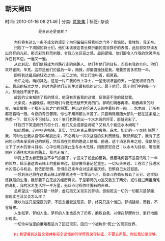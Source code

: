 
<h2>朝天阙四</h2>

<span class="time SG_txtc">时间: 2010-01-16 08:21:46 | 分类: [意象集](./BlogClass_意象集.md) | 标签: 杂谈</span>
<!--
<table>
    <tbody>
        <tr>
            <td>时间: 2010-01-16 08:21:46</td>
            <td>分类: [意象集](./BlogClass_意象集.md) </td>
            <td> 标签: 杂谈 </td>
        </tr>
    </tbody>
</table>
-->
<div class="articalContent" id="sina_keyword_ad_area2">
<p style="MArGin: 0cm 0cm 0pt"><span style="FonT-FAMiLY: 宋体; mso-ascii-font-family: 'Times new roman'; mso-hansi-font-family: 'Times new roman'">
<font style="FonT-siZe: 12px"> <wbr/> <wbr/> <wbr/> <wbr/> <wbr/> <wbr/> <wbr/> <wbr/> <wbr/> <wbr/> <wbr/> <wbr/> <wbr/> <wbr/> <wbr/> <wbr/> <wbr/> <wbr/> <wbr/> <wbr/> <wbr/> <wbr/> <wbr/> <wbr/> <wbr/> <wbr/> <wbr/> <wbr/> <wbr/> <wbr/> <wbr/> <wbr/> <wbr/> <wbr/> <wbr/> <wbr/>是喜讯还是噩耗？</font></span></p>
<p style="MArGin: 0cm 0cm 0pt">
 <wbr/></p>
<p style="TexT-inDenT: 21.75pt; MArGin: 0cm 0cm 0pt"><span style="FonT-FAMiLY: 宋体; mso-ascii-font-family: 'Times new roman'; mso-hansi-font-family: 'Times new roman'">
<font style="FonT-siZe: 12px">为何竟有这么一条不成文的规定？为何偏偏只将我拒之门外？我恼怒，我埋怨，我无奈。</font></span></p>
<p style="TexT-inDenT: 21.75pt; MArGin: 0cm 0cm 0pt"><span style="FonT-FAMiLY: 宋体; mso-ascii-font-family: 'Times new roman'; mso-hansi-font-family: 'Times new roman'">
<font style="FonT-siZe: 12px">扫视了一下周围的将士们，他们本该被这青云梯折磨的面目狰狞的表情，此刻却突然焕发出异样的光彩。那光彩异样而刺眼，令我心生厌恶之感。眉间紧缩，他们那令人作呕的欢笑声充斥在我耳边，一遍又一遍。</font></span></p>
<p style="TexT-inDenT: 21.75pt; MArGin: 0cm 0cm 0pt"><span style="FonT-FAMiLY: 宋体; mso-ascii-font-family: 'Times new roman'; mso-hansi-font-family: 'Times new roman'">
<font style="FonT-siZe: 12px">从此刻起，我们便将成为同路行走的陌路人。他们有他们的目标，而我有我的方向。他们欢呼雀跃。毕竟，这将是他们的最后一年，而我，却偏偏独独是我，硬要苦苦多煎熬一年。</font></span></p>
<p style="TexT-inDenT: 21.75pt; MArGin: 0cm 0cm 0pt"><span style="FonT-FAMiLY: 宋体; mso-ascii-font-family: 'Times new roman'; mso-hansi-font-family: 'Times new roman'">
<font style="FonT-siZe: 12px">即将到达最后的狂欢之地——云汇之地。将士们惊叫着，痴笑着。</font></span></p>
<p style="TexT-inDenT: 21.75pt; MArGin: 0cm 0cm 0pt"><span style="FonT-FAMiLY: 宋体; mso-ascii-font-family: 'Times new roman'; mso-hansi-font-family: 'Times new roman'">
<font style="FonT-siZe: 12px">云汇之地。确如其名。这是一片广袤的云上净土，一望无垠湛蓝的天，一望无垠洁白的云。最后的狂欢之地，同时也是他们天阙生涯最初始的记忆。属于他们，属于他们中的每一个人，却独独不属于我。</font></span></p>
<p style="TexT-inDenT: 21.75pt; MArGin: 0cm 0cm 0pt"><span style="FonT-FAMiLY: 宋体; mso-ascii-font-family: 'Times new roman'; mso-hansi-font-family: 'Times new roman'">
<font style="FonT-siZe: 12px">故园的父亲知晓了我的情况，他没有责备我的过错，反倒是不住的鼓励我。</font></span></p>
<p style="TexT-inDenT: 21.75pt; MArGin: 0cm 0cm 0pt"><font style="FonT-siZe: 12px"><span style="FonT-FAMiLY: 宋体; mso-ascii-font-family: 'Times new roman'; mso-hansi-font-family: 'Times new roman'">
父亲说，大器晚成。既然咱们今夏无法敲开天阙的门，那咱们明春再来。明春再来的时候，咱就做第一个推开天阙之门的将军，并以这身份进入天阙中最好的一阙——水木阙，让所有都高看咱一眼。今夏的青云攀爬，你也不用再那么辛苦了。只要稍微跟随大部队一起在这条路上熟悉一下，但万万不可掉队。</span><span lang="EN-US" xml:lang="EN-US">XX</span><span style="FonT-FAMiLY: 宋体; mso-ascii-font-family: 'Times new roman'; mso-hansi-font-family: 'Times new roman'">！咱们老路家出一个水木阙的将军，那就光彩了。</span></font></p>
<p style="TexT-inDenT: 21.75pt; MArGin: 0cm 0cm 0pt"><span style="FonT-FAMiLY: 宋体; mso-ascii-font-family: 'Times new roman'; mso-hansi-font-family: 'Times new roman'">
<font style="FonT-siZe: 12px">环视四下笑逐颜开的将士们，他们又会进那些阙呢？又有几个能进水木阙呢？</font></span></p>
<p style="TexT-inDenT: 21.75pt; MArGin: 0cm 0cm 0pt"><font style="FonT-siZe: 12px"><span style="FonT-FAMiLY: 宋体; mso-ascii-font-family: 'Times new roman'; mso-hansi-font-family: 'Times new roman'">
如此想来，心中些许畅快。其实，早亿在青云攀爬中疲倦、麻木。如此的一个噩耗</span> <span style="FonT-FAMiLY: 宋体; mso-ascii-font-family: 'Times new roman'; mso-hansi-font-family: 'Times new roman'">
惊醒了我，同时也让我从疲倦中解脱出来，不必再为一次次战役的失利而懊恼。既然解脱了，我有了悠闲的心情去享受自己的旅程，然后再在同样的路途上拼搏、前进。这个消息传来之前，我便早已立下了水木的奋斗目标。心中也明白我此生与水木无缘。因而安慰自己：以水木为目标，哪怕我倒在了通往水木阙的路上，我也无悔了。</span></font></p>
<p style="TexT-inDenT: 21.75pt; MArGin: 0cm 0cm 0pt"><span style="FonT-FAMiLY: 宋体; mso-ascii-font-family: 'Times new roman'; mso-hansi-font-family: 'Times new roman'">
<font style="FonT-siZe: 12px">毕竟上苍太眷恋我这不争气的臣子，才送来了如此的噩耗。但噩耗何尝不是喜讯呢？一年的煎熬，暗示着这青云梯上的重新来过，就好像带着记忆重生。一切从头来过。上苍给了我进水木的信心与机会，我依旧恐惧，恐惧自己来年会对这条路厌烦，恐惧自己太过轻敌。</font></span></p>
<p style="TexT-inDenT: 21.75pt; MArGin: 0cm 0cm 0pt"><span style="FonT-FAMiLY: 宋体; mso-ascii-font-family: 'Times new roman'; mso-hansi-font-family: 'Times new roman'">
<font style="FonT-siZe: 12px">一想到自己将在这青云梯上的攀爬还有一年零五个月，我奋斗的劲头散去了三分。这样如炼狱般的生活，我却要平白无故的经历两次。于是攀爬的力道又散去了两分。或许经过两番磨难的洗礼，我的水木生活将一平万里，无丝点可视作绊脚石的苦难。</font></span></p>
<p style="TexT-inDenT: 21.75pt; MArGin: 0cm 0cm 0pt"><span style="FonT-FAMiLY: 宋体; mso-ascii-font-family: 'Times new roman'; mso-hansi-font-family: 'Times new roman'">
<font style="FonT-siZe: 12px">总希望这一切都只是一场梦，虚幻而无关现实的梦境。但假若这一切的一切都只是梦魇，那现实生活又会怎么样？</font></span></p>
<p style="TexT-inDenT: 21.75pt; MArGin: 0cm 0cm 0pt"><span style="FonT-FAMiLY: 宋体; mso-ascii-font-family: 'Times new roman'; mso-hansi-font-family: 'Times new roman'">
<font style="FonT-siZe: 12px">我以为这只是深夜的梦，不愿去接受这现实。梦，终究只是个借口。梦境延续，而我，不曾醒来。</font></span></p>
<p style="TexT-inDenT: 21.75pt; MArGin: 0cm 0cm 0pt"><span style="FonT-FAMiLY: 宋体; mso-ascii-font-family: 'Times new roman'; mso-hansi-font-family: 'Times new roman'">
<font style="FonT-siZe: 12px">人生如梦，梦如人生。梦样的人生也是为了历练，磨练自我，以便在梦醒时分，更好地面对现实。</font></span></p>
<p style="TexT-inDenT: 21.75pt; MArGin: 0cm 0cm 0pt"><span style="FonT-FAMiLY: 宋体; mso-ascii-font-family: 'Times new roman'; mso-hansi-font-family: 'Times new roman'">
<font style="FonT-siZe: 12px">一切命中注定的磨难都是为了回归现实，回归一个被称作“死亡”的现实世界。</font></span></p>
<p style="TexT-inDenT: 21.75pt; MArGin: 0cm 0cm 0pt"><span lang="EN-US" xml:lang="EN-US">
<font style="FonT-siZe: 12px"> <wbr/></font></span></p>
<p style="TexT-inDenT: 21.75pt; MArGin: 0cm 0cm 0pt"><font style="FonT-siZe: 12px"><font style="FonT-siZe: 12px"><font color="#FF0000"><font style="FonT-siZe: 12px"><font style="FonT-siZe: 10px"><font style="FonT-siZe: 12px"><span lang="EN-US" xml:lang="EN-US">Ps.</span><span style="FonT-FAMiLY: 宋体; mso-ascii-font-family: 'Times new roman'; mso-hansi-font-family: 'Times new roman'">希望看到这篇文章并能完全读懂的同学帮我保守秘密，不要去声张。你知我知便足够。</span></font></font></font></font></font></font></p>
</div>
